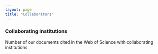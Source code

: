 ```yaml
---
layout: page
title: "Collaborators"
---
```


### Collaborating institutions
Number of our documents cited in the Web of Science with collaborating institutions

